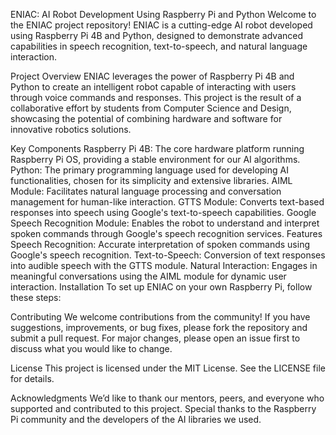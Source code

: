 ENIAC: AI Robot Development Using Raspberry Pi and Python
Welcome to the ENIAC project repository! ENIAC is a cutting-edge AI robot developed using Raspberry Pi 4B and Python, designed to demonstrate advanced capabilities in speech recognition, text-to-speech, and natural language interaction.

Project Overview
ENIAC leverages the power of Raspberry Pi 4B and Python to create an intelligent robot capable of interacting with users through voice commands and responses. This project is the result of a collaborative effort by students from Computer Science and Design, showcasing the potential of combining hardware and software for innovative robotics solutions.

Key Components
Raspberry Pi 4B: The core hardware platform running Raspberry Pi OS, providing a stable environment for our AI algorithms.
Python: The primary programming language used for developing AI functionalities, chosen for its simplicity and extensive libraries.
AIML Module: Facilitates natural language processing and conversation management for human-like interaction.
GTTS Module: Converts text-based responses into speech using Google's text-to-speech capabilities.
Google Speech Recognition Module: Enables the robot to understand and interpret spoken commands through Google's speech recognition services.
Features
Speech Recognition: Accurate interpretation of spoken commands using Google's speech recognition.
Text-to-Speech: Conversion of text responses into audible speech with the GTTS module.
Natural Interaction: Engages in meaningful conversations using the AIML module for dynamic user interaction.
Installation
To set up ENIAC on your own Raspberry Pi, follow these steps:


Contributing
We welcome contributions from the community! If you have suggestions, improvements, or bug fixes, please fork the repository and submit a pull request. For major changes, please open an issue first to discuss what you would like to change.

License
This project is licensed under the MIT License. See the LICENSE file for details.

Acknowledgments
We’d like to thank our mentors, peers, and everyone who supported and contributed to this project. Special thanks to the Raspberry Pi community and the developers of the AI libraries we used.

